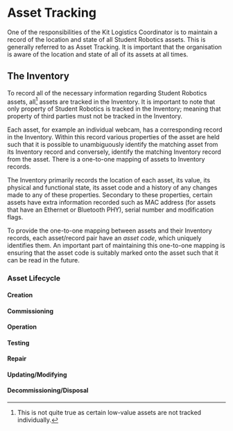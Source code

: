 # Asset Tracking

One of the responsibilities of the Kit Logistics Coordinator is to maintain a record of the location and state of all Student Robotics assets. This is generally referred to as Asset Tracking. It is important that the organisation is aware of the location and state of all of its assets at all times.

## The Inventory

To record all of the necessary information regarding Student Robotics assets, all[^1] assets are tracked in the Inventory. It is important to note that only property of Student Robotics is tracked in the Inventory; meaning that property of third parties must not be tracked in the Inventory.

Each asset, for example an individual webcam, has a corresponding record in the Inventory. Within this record various properties of the asset are held such that it is possible to unambiguously identify the matching asset from its Inventory record and conversely, identify the matching Inventory record from the asset. There is a one-to-one mapping of assets to Inventory records.

The Inventory primarily records the location of each asset, its value, its physical and functional state, its asset code and a history of any changes made to any of these properties. Secondary to these properties, certain assets have extra information recorded such as MAC address (for assets that have an Ethernet or Bluetooth PHY), serial number and modification flags.

To provide the one-to-one mapping between assets and their Inventory records, each asset/record pair have an *asset code*, which uniquely identifies them. An important part of maintaining this one-to-one mapping is ensuring that the asset code is suitably marked onto the asset such that it can be read in the future.

### Asset Lifecycle

#### Creation
#### Commissioning
#### Operation
#### Testing
#### Repair
#### Updating/Modifying
#### Decommissioning/Disposal

[^1]: This is not quite true as certain low-value assets are not tracked individually.

